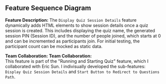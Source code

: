## Feature Sequence Diagram

**Feature Description:**
The `Display Quiz Session Details` feature dynamically adds HTML elements to show session details once a quiz session is created. This includes displaying the quiz name, the generated session PIN (Session ID), and the number of people joined, which starts at 0 and can be incremented as participants join. For initial testing, the participant count can be mocked as static data.

**Team Collaboration:**
**Team Collaboration:**  
This feature is part of the "Running and Starting Quiz" feature, which I collaborated with Eric Sun. I indivisually developed the sub-features: `Display Quiz Session Details` and  `Start Button to Redirect to Questions Path`.
